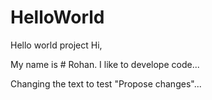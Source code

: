 # HelloWorld
Hello world project
Hi,

My name is # Rohan. I like to develope code...

Changing the text to test "Propose changes"...
